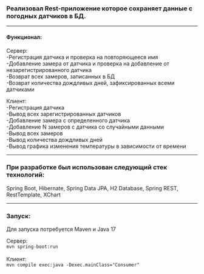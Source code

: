 ### Реализовал Rest-приложение которое сохраняет данные с погодных датчиков в БД.

---

#### Функционал:

Сервер:<br>
-Регистрация датчика и проверка на повторяющееся имя<br>
-Добавление замера от датчика и проверка на добавление от незарегистрированного датчика<br>
-Возврат всех замеров, записанных в БД<br>
-Возврат количества дождливых дней, зафиксированных всеми датчиками<br>

Клиент:<br>
-Регистрация датчика<br>
-Вывод всех зарегистрированных датчиков<br>
-Добавление замера с определенного датчика<br>
-Добавление N замеров с датчика со случайными данными<br>
-Вывод всех замеров<br>
-Вывод количества дождливых дней<br>
-Вывод графика изменения температуры в зависимости от времени<br>

---

### При разработке был использован следующий стек технологий:
Spring Boot, Hibernate, Spring Data JPA, H2 Database, Spring REST, RestTemplate, XChart<br>

---

### Запуск:<br>

Для запуска потребуется Maven и Java 17<br>

Сервер:<br>
`mvn spring-boot:run`<br><br>
Клиент:<br>
`mvn compile exec:java -Dexec.mainClass="Consumer"`
